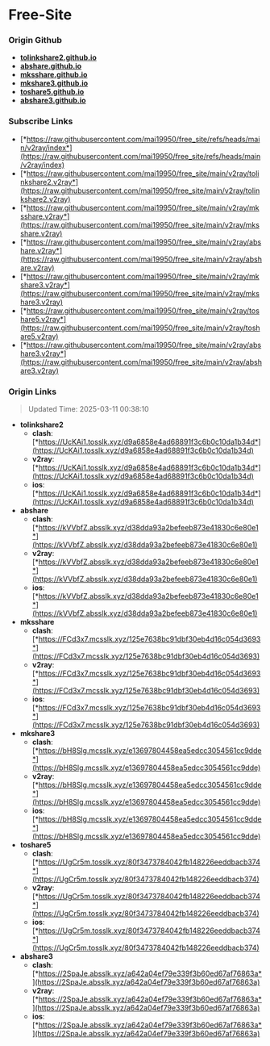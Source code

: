 # Free-Site

### Origin Github

- [**tolinkshare2.github.io**](https://github.com/tolinkshare2/tolinkshare2.github.io)
- [**abshare.github.io**](https://github.com/abshare/abshare.github.io)
- [**mksshare.github.io**](https://github.com/mksshare/mksshare.github.io)
- [**mkshare3.github.io**](https://github.com/mkshare3/mkshare3.github.io)
- [**toshare5.github.io**](https://github.com/toshare5/toshare5.github.io)
- [**abshare3.github.io**](https://github.com/abshare3/abshare3.github.io)

### Subscribe Links

- [*https://raw.githubusercontent.com/mai19950/free_site/refs/heads/main/v2ray/index*](https://raw.githubusercontent.com/mai19950/free_site/refs/heads/main/v2ray/index)
- [*https://raw.githubusercontent.com/mai19950/free_site/main/v2ray/tolinkshare2.v2ray*](https://raw.githubusercontent.com/mai19950/free_site/main/v2ray/tolinkshare2.v2ray)
- [*https://raw.githubusercontent.com/mai19950/free_site/main/v2ray/mksshare.v2ray*](https://raw.githubusercontent.com/mai19950/free_site/main/v2ray/mksshare.v2ray)
- [*https://raw.githubusercontent.com/mai19950/free_site/main/v2ray/abshare.v2ray*](https://raw.githubusercontent.com/mai19950/free_site/main/v2ray/abshare.v2ray)
- [*https://raw.githubusercontent.com/mai19950/free_site/main/v2ray/mkshare3.v2ray*](https://raw.githubusercontent.com/mai19950/free_site/main/v2ray/mkshare3.v2ray)
- [*https://raw.githubusercontent.com/mai19950/free_site/main/v2ray/toshare5.v2ray*](https://raw.githubusercontent.com/mai19950/free_site/main/v2ray/toshare5.v2ray)
- [*https://raw.githubusercontent.com/mai19950/free_site/main/v2ray/abshare3.v2ray*](https://raw.githubusercontent.com/mai19950/free_site/main/v2ray/abshare3.v2ray)

### Origin Links

> Updated Time: 2025-03-11 00:38:10

- **tolinkshare2**
  - **clash**: [*https://UcKAi1.tosslk.xyz/d9a6858e4ad68891f3c6b0c10da1b34d*](https://UcKAi1.tosslk.xyz/d9a6858e4ad68891f3c6b0c10da1b34d)
  - **v2ray**: [*https://UcKAi1.tosslk.xyz/d9a6858e4ad68891f3c6b0c10da1b34d*](https://UcKAi1.tosslk.xyz/d9a6858e4ad68891f3c6b0c10da1b34d)
  - **ios**: [*https://UcKAi1.tosslk.xyz/d9a6858e4ad68891f3c6b0c10da1b34d*](https://UcKAi1.tosslk.xyz/d9a6858e4ad68891f3c6b0c10da1b34d)
- **abshare**
  - **clash**: [*https://kVVbfZ.absslk.xyz/d38dda93a2befeeb873e41830c6e80e1*](https://kVVbfZ.absslk.xyz/d38dda93a2befeeb873e41830c6e80e1)
  - **v2ray**: [*https://kVVbfZ.absslk.xyz/d38dda93a2befeeb873e41830c6e80e1*](https://kVVbfZ.absslk.xyz/d38dda93a2befeeb873e41830c6e80e1)
  - **ios**: [*https://kVVbfZ.absslk.xyz/d38dda93a2befeeb873e41830c6e80e1*](https://kVVbfZ.absslk.xyz/d38dda93a2befeeb873e41830c6e80e1)
- **mksshare**
  - **clash**: [*https://FCd3x7.mcsslk.xyz/125e7638bc91dbf30eb4d16c054d3693*](https://FCd3x7.mcsslk.xyz/125e7638bc91dbf30eb4d16c054d3693)
  - **v2ray**: [*https://FCd3x7.mcsslk.xyz/125e7638bc91dbf30eb4d16c054d3693*](https://FCd3x7.mcsslk.xyz/125e7638bc91dbf30eb4d16c054d3693)
  - **ios**: [*https://FCd3x7.mcsslk.xyz/125e7638bc91dbf30eb4d16c054d3693*](https://FCd3x7.mcsslk.xyz/125e7638bc91dbf30eb4d16c054d3693)
- **mkshare3**
  - **clash**: [*https://bH8Slg.mcsslk.xyz/e13697804458ea5edcc3054561cc9dde*](https://bH8Slg.mcsslk.xyz/e13697804458ea5edcc3054561cc9dde)
  - **v2ray**: [*https://bH8Slg.mcsslk.xyz/e13697804458ea5edcc3054561cc9dde*](https://bH8Slg.mcsslk.xyz/e13697804458ea5edcc3054561cc9dde)
  - **ios**: [*https://bH8Slg.mcsslk.xyz/e13697804458ea5edcc3054561cc9dde*](https://bH8Slg.mcsslk.xyz/e13697804458ea5edcc3054561cc9dde)
- **toshare5**
  - **clash**: [*https://UgCr5m.tosslk.xyz/80f3473784042fb148226eeddbacb374*](https://UgCr5m.tosslk.xyz/80f3473784042fb148226eeddbacb374)
  - **v2ray**: [*https://UgCr5m.tosslk.xyz/80f3473784042fb148226eeddbacb374*](https://UgCr5m.tosslk.xyz/80f3473784042fb148226eeddbacb374)
  - **ios**: [*https://UgCr5m.tosslk.xyz/80f3473784042fb148226eeddbacb374*](https://UgCr5m.tosslk.xyz/80f3473784042fb148226eeddbacb374)
- **abshare3**
  - **clash**: [*https://2SpaJe.absslk.xyz/a642a04ef79e339f3b60ed67af76863a*](https://2SpaJe.absslk.xyz/a642a04ef79e339f3b60ed67af76863a)
  - **v2ray**: [*https://2SpaJe.absslk.xyz/a642a04ef79e339f3b60ed67af76863a*](https://2SpaJe.absslk.xyz/a642a04ef79e339f3b60ed67af76863a)
  - **ios**: [*https://2SpaJe.absslk.xyz/a642a04ef79e339f3b60ed67af76863a*](https://2SpaJe.absslk.xyz/a642a04ef79e339f3b60ed67af76863a)

